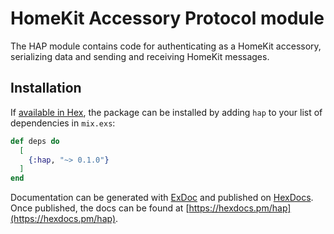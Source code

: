# HomeKit Accessory Protocol module 

The HAP module contains code for authenticating as a HomeKit accessory, serializing data and sending and receiving HomeKit messages.

## Installation

If [available in Hex](https://hex.pm/docs/publish), the package can be installed
by adding `hap` to your list of dependencies in `mix.exs`:

```elixir
def deps do
  [
    {:hap, "~> 0.1.0"}
  ]
end
```

Documentation can be generated with [ExDoc](https://github.com/elixir-lang/ex_doc)
and published on [HexDocs](https://hexdocs.pm). Once published, the docs can
be found at [https://hexdocs.pm/hap](https://hexdocs.pm/hap).

